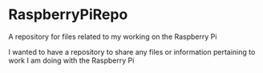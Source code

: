 # RaspberryPiRepo
A repository for files related to my working on the Raspberry Pi

I wanted to have a repository to share any files or information pertaining to work I am doing with the Raspberry Pi
